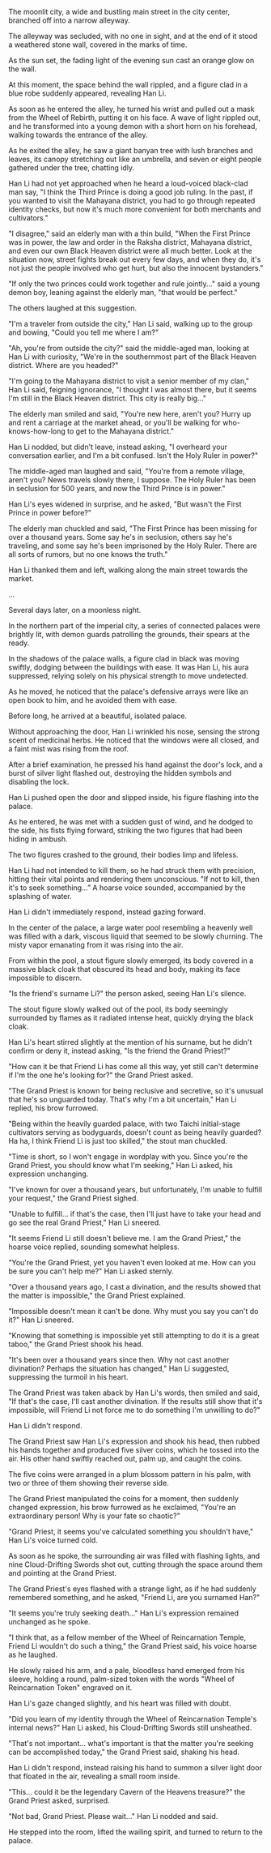 The moonlit city, a wide and bustling main street in the city center, branched off into a narrow alleyway.

The alleyway was secluded, with no one in sight, and at the end of it stood a weathered stone wall, covered in the marks of time.

As the sun set, the fading light of the evening sun cast an orange glow on the wall.

At this moment, the space behind the wall rippled, and a figure clad in a blue robe suddenly appeared, revealing Han Li.

As soon as he entered the alley, he turned his wrist and pulled out a mask from the Wheel of Rebirth, putting it on his face. A wave of light rippled out, and he transformed into a young demon with a short horn on his forehead, walking towards the entrance of the alley.

As he exited the alley, he saw a giant banyan tree with lush branches and leaves, its canopy stretching out like an umbrella, and seven or eight people gathered under the tree, chatting idly.

Han Li had not yet approached when he heard a loud-voiced black-clad man say, "I think the Third Prince is doing a good job ruling. In the past, if you wanted to visit the Mahayana district, you had to go through repeated identity checks, but now it's much more convenient for both merchants and cultivators."

"I disagree," said an elderly man with a thin build, "When the First Prince was in power, the law and order in the Raksha district, Mahayana district, and even our own Black Heaven district were all much better. Look at the situation now, street fights break out every few days, and when they do, it's not just the people involved who get hurt, but also the innocent bystanders."

"If only the two princes could work together and rule jointly..." said a young demon boy, leaning against the elderly man, "that would be perfect."

The others laughed at this suggestion.

"I'm a traveler from outside the city," Han Li said, walking up to the group and bowing, "Could you tell me where I am?"

"Ah, you're from outside the city?" said the middle-aged man, looking at Han Li with curiosity, "We're in the southernmost part of the Black Heaven district. Where are you headed?"

"I'm going to the Mahayana district to visit a senior member of my clan," Han Li said, feigning ignorance, "I thought I was almost there, but it seems I'm still in the Black Heaven district. This city is really big..."

The elderly man smiled and said, "You're new here, aren't you? Hurry up and rent a carriage at the market ahead, or you'll be walking for who-knows-how-long to get to the Mahayana district."

Han Li nodded, but didn't leave, instead asking, "I overheard your conversation earlier, and I'm a bit confused. Isn't the Holy Ruler in power?"

The middle-aged man laughed and said, "You're from a remote village, aren't you? News travels slowly there, I suppose. The Holy Ruler has been in seclusion for 500 years, and now the Third Prince is in power."

Han Li's eyes widened in surprise, and he asked, "But wasn't the First Prince in power before?"

The elderly man chuckled and said, "The First Prince has been missing for over a thousand years. Some say he's in seclusion, others say he's traveling, and some say he's been imprisoned by the Holy Ruler. There are all sorts of rumors, but no one knows the truth."

Han Li thanked them and left, walking along the main street towards the market.

...

Several days later, on a moonless night.

In the northern part of the imperial city, a series of connected palaces were brightly lit, with demon guards patrolling the grounds, their spears at the ready.

In the shadows of the palace walls, a figure clad in black was moving swiftly, dodging between the buildings with ease. It was Han Li, his aura suppressed, relying solely on his physical strength to move undetected.

As he moved, he noticed that the palace's defensive arrays were like an open book to him, and he avoided them with ease.

Before long, he arrived at a beautiful, isolated palace.

Without approaching the door, Han Li wrinkled his nose, sensing the strong scent of medicinal herbs. He noticed that the windows were all closed, and a faint mist was rising from the roof.

After a brief examination, he pressed his hand against the door's lock, and a burst of silver light flashed out, destroying the hidden symbols and disabling the lock.

Han Li pushed open the door and slipped inside, his figure flashing into the palace.

As he entered, he was met with a sudden gust of wind, and he dodged to the side, his fists flying forward, striking the two figures that had been hiding in ambush.

The two figures crashed to the ground, their bodies limp and lifeless.

Han Li had not intended to kill them, so he had struck them with precision, hitting their vital points and rendering them unconscious.
"If not to kill, then it's to seek something...” A hoarse voice sounded, accompanied by the splashing of water.

Han Li didn't immediately respond, instead gazing forward.

In the center of the palace, a large water pool resembling a heavenly well was filled with a dark, viscous liquid that seemed to be slowly churning. The misty vapor emanating from it was rising into the air.

From within the pool, a stout figure slowly emerged, its body covered in a massive black cloak that obscured its head and body, making its face impossible to discern.

"Is the friend's surname Li?" the person asked, seeing Han Li's silence.

The stout figure slowly walked out of the pool, its body seemingly surrounded by flames as it radiated intense heat, quickly drying the black cloak.

Han Li's heart stirred slightly at the mention of his surname, but he didn't confirm or deny it, instead asking, "Is the friend the Grand Priest?"

"How can it be that Friend Li has come all this way, yet still can't determine if I'm the one he's looking for?" the Grand Priest asked.

"The Grand Priest is known for being reclusive and secretive, so it's unusual that he's so unguarded today. That's why I'm a bit uncertain," Han Li replied, his brow furrowed.

"Being within the heavily guarded palace, with two Taichi initial-stage cultivators serving as bodyguards, doesn't count as being heavily guarded? Ha ha, I think Friend Li is just too skilled," the stout man chuckled.

"Time is short, so I won't engage in wordplay with you. Since you're the Grand Priest, you should know what I'm seeking," Han Li asked, his expression unchanging.

"I've known for over a thousand years, but unfortunately, I'm unable to fulfill your request," the Grand Priest sighed.

"Unable to fulfill... if that's the case, then I'll just have to take your head and go see the real Grand Priest," Han Li sneered.

"It seems Friend Li still doesn't believe me. I am the Grand Priest," the hoarse voice replied, sounding somewhat helpless.

"You're the Grand Priest, yet you haven't even looked at me. How can you be sure you can't help me?" Han Li asked sternly.

"Over a thousand years ago, I cast a divination, and the results showed that the matter is impossible," the Grand Priest explained.

"Impossible doesn't mean it can't be done. Why must you say you can't do it?" Han Li sneered.

"Knowing that something is impossible yet still attempting to do it is a great taboo," the Grand Priest shook his head.

"It's been over a thousand years since then. Why not cast another divination? Perhaps the situation has changed," Han Li suggested, suppressing the turmoil in his heart.

The Grand Priest was taken aback by Han Li's words, then smiled and said, "If that's the case, I'll cast another divination. If the results still show that it's impossible, will Friend Li not force me to do something I'm unwilling to do?"

Han Li didn't respond.

The Grand Priest saw Han Li's expression and shook his head, then rubbed his hands together and produced five silver coins, which he tossed into the air. His other hand swiftly reached out, palm up, and caught the coins.

The five coins were arranged in a plum blossom pattern in his palm, with two or three of them showing their reverse side.

The Grand Priest manipulated the coins for a moment, then suddenly changed expression, his brow furrowed as he exclaimed, "You're an extraordinary person! Why is your fate so chaotic?"

"Grand Priest, it seems you've calculated something you shouldn't have," Han Li's voice turned cold.

As soon as he spoke, the surrounding air was filled with flashing lights, and nine Cloud-Drifting Swords shot out, cutting through the space around them and pointing at the Grand Priest.

The Grand Priest's eyes flashed with a strange light, as if he had suddenly remembered something, and he asked, "Friend Li, are you surnamed Han?"

"It seems you're truly seeking death..." Han Li's expression remained unchanged as he spoke.

"I think that, as a fellow member of the Wheel of Reincarnation Temple, Friend Li wouldn't do such a thing," the Grand Priest said, his voice hoarse as he laughed.

He slowly raised his arm, and a pale, bloodless hand emerged from his sleeve, holding a round, palm-sized token with the words "Wheel of Reincarnation Token" engraved on it.

Han Li's gaze changed slightly, and his heart was filled with doubt.

"Did you learn of my identity through the Wheel of Reincarnation Temple's internal news?" Han Li asked, his Cloud-Drifting Swords still unsheathed.

"That's not important... what's important is that the matter you're seeking can be accomplished today," the Grand Priest said, shaking his head.

Han Li didn't respond, instead raising his hand to summon a silver light door that floated in the air, revealing a small room inside.

"This... could it be the legendary Cavern of the Heavens treasure?" the Grand Priest asked, surprised.

"Not bad, Grand Priest. Please wait..." Han Li nodded and said.

He stepped into the room, lifted the wailing spirit, and turned to return to the palace.